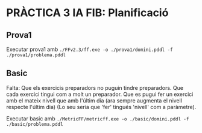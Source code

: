 # PRÀCTICA 3 IA FIB: Planificació

## Prova1

Executar prova1 amb `./FFv2.3/ff.exe -o ./prova1/domini.pddl -f ./prova1/problema.pddl`

## Basic

Falta: Que els exercicis preparadors no puguin tindre preparadors. Que cada exercici tingui com a molt un preparador. Que es pugui fer un exercici amb el mateix nivell que amb l'últim dia (ara sempre augmenta el nivell respecte l'últim dia) (Lo seu seria que 'fer' tingués 'nivell' com a paràmetre).

Executar basic amb `./MetricFF/metricff.exe -o ./basic/domini.pddl -f ./basic/problema.pddl`